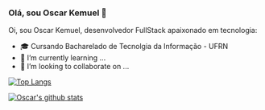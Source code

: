 ### Olá, sou Oscar Kemuel 👋

<!--
**oscarel/oscarel** is a ✨ _special_ ✨ repository because its `README.md` (this file) appears on your GitHub profile.
-->

Oi, sou Oscar Kemuel, desenvolvedor FullStack apaixonado em tecnologia:

- :mortar_board: Cursando Bacharelado de Tecnolgia da Informação - UFRN
- 🌱 I’m currently learning ...
- 👯 I’m looking to collaborate on ...


[![Top Langs](https://github-readme-stats.vercel.app/api/top-langs/?username=oscarel&layout=compact&theme=dracula)](https://github.com/oscarel/github-readme-stats)

[![Oscar's github stats](https://github-readme-stats.vercel.app/api?username=oscarel&theme=dracula&show_icons=true)](https://github.com/oscarel/github-readme-stats)
